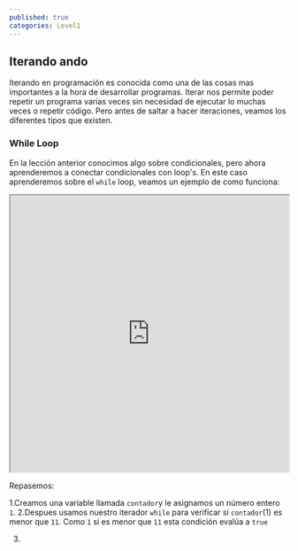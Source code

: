 ```yaml
---
published: true
categories: Level1
---
```

## Iterando ando

Iterando en programación es conocida como una de las cosas mas importantes a la hora de desarrollar programas. Iterar nos permite poder repetir un programa varias veces sin necesidad de ejecutar lo muchas veces o repetir código. Pero antes de saltar a hacer iteraciones, veamos los diferentes tipos que existen.


### While Loop

En la lección anterior conocimos algo sobre condicionales, pero ahora aprenderemos a conectar condicionales con loop's. En este caso aprenderemos sobre el `while` loop, veamos un ejemplo de como funciona:

<iframe src="https://paiza.io/projects/e/7nQGDpWCUnbeRFecPRNPLQ?theme=twilight" width="100%" height="500" scrolling="no" seamless="seamless"></iframe>

Repasemos:

1.Creamos una variable llamada `contador`y le asignamos un número entero `1`.
2.Despues usamos nuestro iterador `while` para verificar si `contador`(1) es menor que `11`. Como `1` si es menor que `11` esta condición evalúa a `true`


3.  
